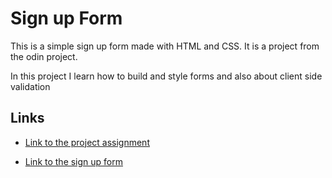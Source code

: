 
# Sign up Form

This is a simple sign up form made with HTML and CSS. It is a project from the odin project.

In this project I learn how to build and style forms and also about client side validation

## Links

- [Link to the project assignment](https://www.theodinproject.com/lessons/node-path-intermediate-html-and-css-sign-up-form)

- [Link to the sign up form](https://tgithinji.github.io/sign_up_form/)